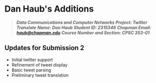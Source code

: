 # Dan Haub's Additions
> __*Data Communications and Computer Networks*__
> __*Project: Twitter Translate*__
> __*Name: Dan Haub*__
> __*Student ID: 2315346*__
> __*Chapman Email: haub@chapman.edu*__
> __*Course Number and Section: CPSC 353-01*__

## Updates for Submission 2
* Initial twitter support
* Refinement of tweet display
* Basic tweet parsing
* Preliminary tweet translation